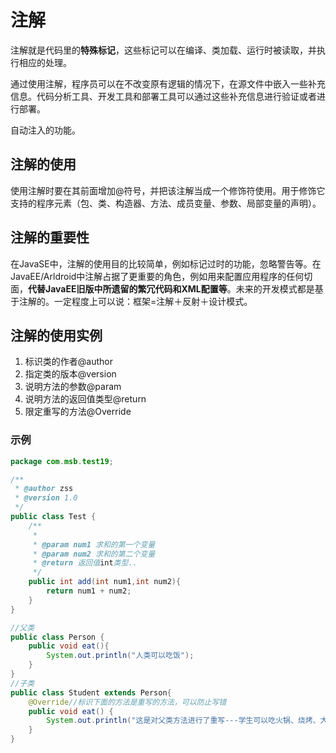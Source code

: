 # 注解

注解就是代码里的**特殊标记**，这些标记可以在编译、类加载、运行时被读取，并执行相应的处理。

通过使用注解，程序员可以在不改变原有逻辑的情况下，在源文件中嵌入一些补充信息。代码分析工具、开发工具和部署工具可以通过这些补充信息进行验证或者进行部署。

自动注入的功能。

## 注解的使用

使用注解时要在其前面增加@符号，并把该注解当成一个修饰符使用。用于修饰它支持的程序元素（包、类、构造器、方法、成员变量、参数、局部变量的声明）。

## 注解的重要性

在JavaSE中，注解的使用目的比较简单，例如标记过时的功能，忽略警告等。在JavaEE/Arldroid中注解占据了更重要的角色，例如用来配置应用程序的任何切面，**代替JavaEE旧版中所遗留的繁冗代码和XML配置等**。未来的开发模式都是基于注解的。一定程度上可以说：框架=注解＋反射＋设计模式。

## 注解的使用实例

1. ﻿﻿标识类的作者@author
2. ﻿﻿指定类的版本@version
3. ﻿﻿说明方法的参数@param
4. ﻿﻿说明方法的返回值类型@return
5. ﻿﻿限定重写的方法@Override

### 示例

```java
package com.msb.test19;

/**
 * @author zss
 * @version 1.0
 */
public class Test {
    /**
     *
     * @param num1 求和的第一个变量
     * @param num2 求和的第二个变量
     * @return 返回值int类型..
     */
    public int add(int num1,int num2){
        return num1 + num2;
    }
}

//父类
public class Person {
    public void eat(){
        System.out.println("人类可以吃饭");
    }
}
//子类
public class Student extends Person{
    @Override//标识下面的方法是重写的方法，可以防止写错
    public void eat() {
        System.out.println("这是对父类方法进行了重写---学生可以吃火锅、烧烤、大排档...");
    }
}
```

